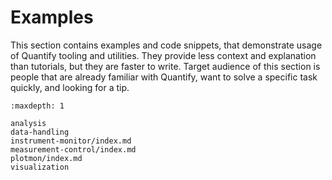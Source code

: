 # Examples

This section contains examples and code snippets,
that demonstrate usage of Quantify tooling and utilities.
They provide less context and explanation than tutorials,
but they are faster to write.
Target audience of this section is people that are already familiar
with Quantify, want to solve a specific task quickly, and looking for a tip.

```{toctree}
:maxdepth: 1

analysis
data-handling
instrument-monitor/index.md
measurement-control/index.md
plotmon/index.md
visualization

```
